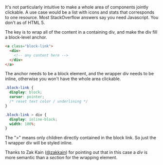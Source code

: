 It's not particularly intuitive to make a whole area of components jointly clickable. A use case would be a list with icons and stats that corresponds to one resource. Most StackOverflow answers say you need Javascript. You don't as of HTML 5.

The key is to wrap all of the content in a containing div, and make the div fill a block-level anchor. 

```html
<a class="block-link">
  <div>
    <!-- any content here -->
  </div>
</a>
```

The anchor needs to be a block element, and the wrapper div needs to be inline, otherwise you won't have the whole area clickable. 

```css
.block-link {
  display: block;
  cursor: pointer;
  /* reset text color / underlining */
}

.block-link > div {
  display: inline-block;
  width: 100%;
}
```

The ">" means only children directly contained in the block link. So just the 1 wrapper div will be styled inline. 

Thanks to Zak Kain ([@zakkain](https://twitter.com/zakkain)) for pointing out that in this case a *div* is more semantic than a *section* for the wrapping element. 
